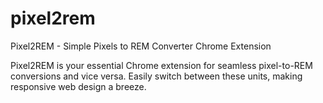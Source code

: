 # pixel2rem
Pixel2REM - Simple Pixels to REM Converter Chrome Extension  

Pixel2REM is your essential Chrome extension for seamless pixel-to-REM conversions and vice versa. Easily switch between these units, making responsive web design a breeze.
